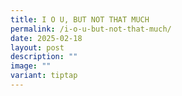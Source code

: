 ```yaml
---
title: I O U, BUT NOT THAT MUCH
permalink: /i-o-u-but-not-that-much/
date: 2025-02-18
layout: post
description: ""
image: ""
variant: tiptap
---
```

